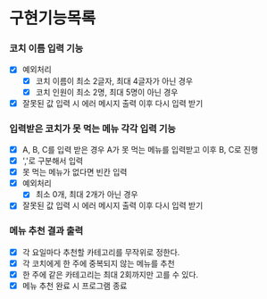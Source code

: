 # 구현기능목록

### 코치 이름 입력 기능

- [x] 예외처리
  - [x] 코치 이름이 최소 2글자, 최대 4글자가 아닌 경우
  - [x] 코치 인원이 최소 2명, 최대 5명이 아닌 경우
- [x] 잘못된 값 입력 시 에러 메시지 출력 이후 다시 입력 받기

### 입력받은 코치가 못 먹는 메뉴 각각 입력 기능

- [x] A, B, C를 입력 받은 경우 A가 못 먹는 메뉴를 입력받고 이후 B, C로 진행
- [x] ','로 구분해서 입력
- [x] 못 먹는 메뉴가 없다면 빈칸 입력
- [x] 예외처리
  - [x] 최소 0개, 최대 2개가 아닌 경우
- [x] 잘못된 값 입력 시 에러 메시지 출력 이후 다시 입력 받기

### 메뉴 추천 결과 출력

- [x] 각 요일마다 추천할 카테고리를 무작위로 정한다.
- [x] 각 코치에게 한 주에 중복되지 않는 메뉴를 추천
- [x] 한 주에 같은 카테고리는 최대 2회까지만 고를 수 있다.
- [x] 메뉴 추천 완료 시 프로그램 종료
